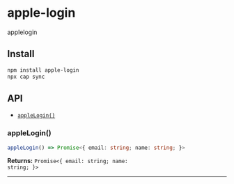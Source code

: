 # apple-login

applelogin

## Install

```bash
npm install apple-login
npx cap sync
```

## API

<docgen-index>

* [`appleLogin()`](#applelogin)

</docgen-index>

<docgen-api>
<!--Update the source file JSDoc comments and rerun docgen to update the docs below-->

### appleLogin()

```typescript
appleLogin() => Promise<{ email: string; name: string; }>
```

**Returns:** <code>Promise&lt;{ email: string; name: string; }&gt;</code>

--------------------

</docgen-api>
